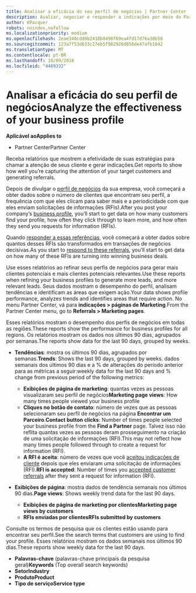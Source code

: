 ```yaml
---
title: Analisar a eficácia do seu perfil de negócios | Partner Center
description: Avaliar, negociar e responder a indicações por meio do Partner Center.
author: KPacquer
robots: noindex,nofollow
ms.localizationpriority: medium
ms.openlocfilehash: 2eae340cdd0b2418b8498f69ea4fd17d76a30b58
ms.sourcegitcommit: 123a7f53d633c27eb5f982926d856de47afb1042
ms.translationtype: MT
ms.contentlocale: pt-BR
ms.lasthandoff: 10/09/2018
ms.locfileid: "4489332"
---
```

# <a name="analyze-the-effectiveness-of-your-business-profile"></a><span data-ttu-id="34edc-103">Analisar a eficácia do seu perfil de negócios</span><span class="sxs-lookup"><span data-stu-id="34edc-103">Analyze the effectiveness of your business profile</span></span>
<!-- 
https://go.microsoft.com/fwlink/?linkid=849120
-->

**<span data-ttu-id="34edc-104">Aplicável ao</span><span class="sxs-lookup"><span data-stu-id="34edc-104">Applies to</span></span>**

-  <span data-ttu-id="34edc-105">Partner Center</span><span class="sxs-lookup"><span data-stu-id="34edc-105">Partner Center</span></span>

<span data-ttu-id="34edc-106">Receba relatórios que mostrem a efetividade de suas estratégias para chamar a atenção de seus cliente e gerar indicações.</span><span class="sxs-lookup"><span data-stu-id="34edc-106">Get reports to show how well you’re capturing the attention of your target customers and generating referrals.</span></span>

<span data-ttu-id="34edc-107">Depois de divulgar o [perfil de negócios](create-a-marketing-profile.md) da sua empresa, você começará a obter dados sobre o número de clientes que encontram seu perfil, a frequência com que eles clicam para saber mais e a periodicidade com que eles enviam solicitações de informações (RFIs).</span><span class="sxs-lookup"><span data-stu-id="34edc-107">After you post your company’s [business profile](create-a-marketing-profile.md), you’ll start to get data on how many customers find your profile, how often they click through to learn more, and how often they send you requests for information (RFIs).</span></span> 

<span data-ttu-id="34edc-108">Quando [responder a essas referências](responding-to-referrals.md), você começará a obter dados sobre quantos desses RFIs são transformados em transações de negócios decisivas.</span><span class="sxs-lookup"><span data-stu-id="34edc-108">As you start to [respond to these referrals](responding-to-referrals.md), you’ll start to get data on how many of these RFIs are turning into winning business deals.</span></span>

<span data-ttu-id="34edc-109">Use esses relatórios ao refinar seus perfis de negócios para gerar mais clientes potenciais e mais clientes potenciais relevantes.</span><span class="sxs-lookup"><span data-stu-id="34edc-109">Use these reports when refining your business profiles to generate more leads, and more relevant leads.</span></span> <span data-ttu-id="34edc-110">Seus dados mostram o desempenho do perfil, analisam tendências e identificam as áreas que exigem ação.</span><span class="sxs-lookup"><span data-stu-id="34edc-110">Your data shows profile performance, analyzes trends and identifies areas that require action.</span></span> <span data-ttu-id="34edc-111">No menu Partner Center, vá para **indicações > páginas de Marketing**.</span><span class="sxs-lookup"><span data-stu-id="34edc-111">From the Partner Center menu, go to **Referrals > Marketing pages**.</span></span>

<span data-ttu-id="34edc-112">Esses relatórios mostram o desempenho dos perfis de negócios em todas as regiões.</span><span class="sxs-lookup"><span data-stu-id="34edc-112">These reports show the performance for business profiles for all regions.</span></span> <span data-ttu-id="34edc-113">Os relatórios mostram os dados nos últimos 90 dias, agrupados por semanas.</span><span class="sxs-lookup"><span data-stu-id="34edc-113">The reports show data for the last 90 days, grouped by weeks.</span></span>

*  <span data-ttu-id="34edc-114">**Tendências**: mostra os últimos 90 dias, agrupados por semanas.</span><span class="sxs-lookup"><span data-stu-id="34edc-114">**Trends**: Shows the last 90 days, grouped by weeks.</span></span> <span data-ttu-id="34edc-115">dados semanais dos últimos 90 dias e a % de alterações do período anterior para as métricas a seguir:</span><span class="sxs-lookup"><span data-stu-id="34edc-115">weekly data for the last 90 days and % change from previous period of the following metrics:</span></span>

   * <span data-ttu-id="34edc-116">**Exibições de página de marketing**: quantas vezes as pessoas visualizaram seu perfil de negócios</span><span class="sxs-lookup"><span data-stu-id="34edc-116">**Marketing page views**: How many times people viewed your business profile</span></span>
   * <span data-ttu-id="34edc-117">**Cliques no botão de contato**: número de vezes que as pessoas selecionaram seu perfil de negócios na página **Encontrar um Parceiro**.</span><span class="sxs-lookup"><span data-stu-id="34edc-117">**Contact button clicks**: Number of times people selected your business profile from the **Find a Partner** page.</span></span> <span data-ttu-id="34edc-118">Talvez isso não reflita quantas vezes as pessoas deram prosseguimento na criação de uma solicitação de informações (RFI).</span><span class="sxs-lookup"><span data-stu-id="34edc-118">This may not reflect how many times people followed through to create a request for information (RFI).</span></span>
   * <span data-ttu-id="34edc-119">**A RFI é aceita**: número de vezes que você [aceitou indicações de cliente](responding-to-referrals.md) depois que eles enviaram uma solicitação de informações (RFI).</span><span class="sxs-lookup"><span data-stu-id="34edc-119">**RFI is accepted**: Number of times you [accepted customer referrals](responding-to-referrals.md) after they sent a request for information (RFI).</span></span>


*  <span data-ttu-id="34edc-120">**Exibições de página**: mostra dados de tendência semanais nos últimos 90 dias.</span><span class="sxs-lookup"><span data-stu-id="34edc-120">**Page views**: Shows weekly trend data for the last 90 days.</span></span>
   *  **<span data-ttu-id="34edc-121">Exibições de página de marketing por clientes</span><span class="sxs-lookup"><span data-stu-id="34edc-121">Marketing page views by customers</span></span>**
   *  **<span data-ttu-id="34edc-122">RFIs enviadas por clientes</span><span class="sxs-lookup"><span data-stu-id="34edc-122">RFIs submitted by customers</span></span>**

<span data-ttu-id="34edc-123">Consulte os termos de pesquisa que os clientes estão usando para encontrar seu perfil.</span><span class="sxs-lookup"><span data-stu-id="34edc-123">See the search terms that customers are using to find your profile.</span></span> <span data-ttu-id="34edc-124">Esses relatórios mostram os dados semanais nos últimos 90 dias.</span><span class="sxs-lookup"><span data-stu-id="34edc-124">These reports show weekly data for the last 90 days.</span></span>

*  <span data-ttu-id="34edc-125">**Palavras-chave** (palavras-chave principais da pesquisa geral)</span><span class="sxs-lookup"><span data-stu-id="34edc-125">**Keywords** (Top overall search keywords)</span></span> 
*  **<span data-ttu-id="34edc-126">Setor</span><span class="sxs-lookup"><span data-stu-id="34edc-126">Industry</span></span>**
*  **<span data-ttu-id="34edc-127">Produto</span><span class="sxs-lookup"><span data-stu-id="34edc-127">Product</span></span>**
*  **<span data-ttu-id="34edc-128">Tipo de serviço</span><span class="sxs-lookup"><span data-stu-id="34edc-128">Service type</span></span>**

